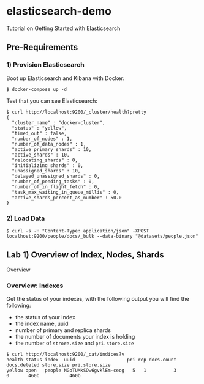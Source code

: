 # elasticsearch-demo
Tutorial on Getting Started with Elasticsearch

## Pre-Requirements

### 1) Provision Elasticsearch

Boot up Elasticsearch and Kibana with Docker:

```
$ docker-compose up -d
```

Test that you can see Elasticsearch:

```
$ curl http://localhost:9200/_cluster/health?pretty
{
  "cluster_name" : "docker-cluster",
  "status" : "yellow",
  "timed_out" : false,
  "number_of_nodes" : 1,
  "number_of_data_nodes" : 1,
  "active_primary_shards" : 10,
  "active_shards" : 10,
  "relocating_shards" : 0,
  "initializing_shards" : 0,
  "unassigned_shards" : 10,
  "delayed_unassigned_shards" : 0,
  "number_of_pending_tasks" : 0,
  "number_of_in_flight_fetch" : 0,
  "task_max_waiting_in_queue_millis" : 0,
  "active_shards_percent_as_number" : 50.0
}
```

### 2) Load Data

```
$ curl -s -H "Content-Type: application/json" -XPOST localhost:9200/people/docs/_bulk --data-binary "@datasets/people.json"
```

## Lab 1) Overview of Index, Nodes, Shards

Overview

### Overview: Indexes

Get the status of your indexes, with the following output you will find the following:

- the status of your index
- the index name, uuid
- number of primary and replica shards
- the number of documents your index is holding
- the number of `strore.size` and `pri.store.size`

```
$ curl http://localhost:9200/_cat/indices?v
health status index  uuid                   pri rep docs.count docs.deleted store.size pri.store.size
yellow open   people NGoTUMkSQw6gvklEm-cecg   5   1          3            0       460b           460b
```
